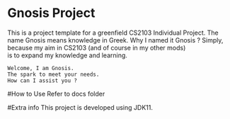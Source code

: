 
# Gnosis Project
This is a project template for a greenfield CS2103 Individual Project.
The name Gnosis means knowledge in Greek. 
Why I named it Gnosis ? 
Simply, because my aim in CS2103 (and of course in my other mods) 
<br/>is to expand my knowledge and learning.
```
Welcome, I am Gnosis.
The spark to meet your needs.
How can I assist you ?
```

#How to Use
Refer to docs folder

#Extra info
This project is developed using JDK11.